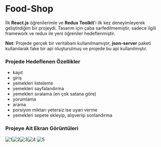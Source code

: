 # Food-Shop

İlk **React.js** öğrenilerimle ve **Redux Toolkit**'i ilk kez deneyimleyerek geliştirdiğim bir projeydi. Tasarım için çaba sarfedilmemiştir, sadece ilgili framework ve redux ile yeni öğreniler hedeflenmiştir.

**Not:** Projede gerçek bir veritabanı kullanılmamıştır, **json-server** paketi kullanılarak fake bir api oluşturulmuş ve projede bu api kullanılmıştır.


### Projede Hedeflenen Özellikler

 - kayıt
 - giriş
 - yemekleri listeleme
 - yemekleri sayfalandırma
 - yemekleri sıralama (en çok satana göre)
 - yorumlama
 - arama
 - porsiyon miktarı yetersiz ise uyarı verme
 - yemekleri sepete ekleyip, alışverişi sonlandırma


### Projeye Ait Ekran Görüntüleri
![1](https://lh3.googleusercontent.com/v1I7E61pCBjarLSgR0vNtcyEeFygb-k_Z6cxAkcX2noeHd8teZG5UjgPH_Jyn0Uf07W1CrKC1WxxTIomhWQ91Awjei9plTQc-PkZePPVEFcDWQdLpZrFy6cTAxUxfUE_nZGtN8c9kNCV6EFru-AwsJ_rKe2ey9iPXB09SiA3v2WNYxI6wrHB-xtbiWki-WUeqgJtYurMFcZxCgqlqq_ONU1Bpu2x0uq2EVSprdXP6hQ6u-2c5BikJfFEXqk_9MAReg1wuBhiG5qbX9FnIRLqGdTK55Yzxe4xL5F7IC6lnb3KNnSBK4p_ybvwvwx-HZydCtYMrMoW4L8CO04qAhZWOvKRrBZ-UItnSuZZwXksAzA9lPZDPT1Ktn8g0utcw37NKmKkWaiUaSBS3I8i4sF6SUf-Nb2FxnLsnEAMZZvcxkKqTbctDTVeSMXJf0wYnGVYsd2n8AVdAGmjNd7ZxBejQsIseKbR14CnS1A0XlKav9Csyzipkpt9sqMWz8O_xgkMyXhnwBISsUopu0wEcJpcltqXLZZLUZafy0DiquIrYwhBx2m3w9ELQ_wjzIWYyU538O2RUrFl2YsU7u0h4d2LixlaW4eRexDJX-CFQ0qu31tczgb8TZIE3RlecgsBQxCnGhSaqSlvn8hOrbX3EOBZUoVcbGr2LD8Jrt08hReaTW6bqaSJgebBD7Kl49x7gbI_swlDrMnAzPCDy9tAHsTygnvsLRBsmRn9Uaf_MqNLdVphSpqMPjGmAfUB8R71gm8OgVyOBK6PfJ2lThdJ1CW7ZVFI4xEFuXX1kXRpiUuGo07thPOHo18tNVSZh1ASqyD3U6PW-c1YMHdjbNIwPtgwqVW7x5IJ0tKEjGNRGiKlPYDvyZMhwsGlQRJrOeEAB4ckVYh_Ho1ZcFxfGiNBZvbA1eWHp8_Jtc-b829bJd5pXLCZ=w1366-h657-s-no?authuser=0)![2](https://lh3.googleusercontent.com/nvH6G3Pq5DCyKc-otsXg7huYHbPcqV3wYID0l3SPHWoPmS_Gwl2a_KmTRCN4AD5yAbkcEh6dOGSdbGEzem1AstGtSXtGAtc1efBLfN9rcRkJNVnHOMKylUuiEpCD3nBRDjDgePrnqW9rKAfuLZ_XMMKyqkk4bHMWL15RhTENGuV7U2u4cqsz7Ct6V6zkxwuzYXjT2MubPQkrLOfsgP_4frs6MgjDB8e3jtAkCgz9AOlQQ1iWnQyGCqc31Z9MF1qACtlfN5Dx_QJXPI3BrbcowtuvFFJ6npOxi_ijS8BI3XGUNQ6-MEPMqahRwtsHiYmBPPQGopVBfrCp2t-BsV0HvVLUjWUoLQ7FT8uNDhfs3FEGXYfCopy0IsF_XvyBr8RyqdFr5g7T1awN9SizIj453tLqPJXhadRaSCQrj1GFlInUZ01GczUl32utnE_qbhghqMIIDrJAS8WPbqJ0cMtj3qcTtcNyY2toIZomG9NdZXz5yxiiN2k73bmyRiix7SfR3-WdOz1ifJv_lGZh2Fw0d7mpjYxVuSkIgZT-NYZr5ZQcY1LnRcdDY3KvNldQ6lXdZ2BARS69xIy-QPwqtHsYsezL15nmD7eQekrQIDaKBLO4XI7kQI0ykB6dxjNIBzvWxsDMcbubG3KZ6x2ERp392tYMp4YFMoCcQ2NwtJSGyVtVJUPz897gvlpJQQ5iL_kqlxhddD6b5S2_6WAtf4Jfw2CIi1Vw8g0QbkaWBq4C6Ar_um4Hn871eswOmnUn8D5YO4rSWew5ff7ru-7qfqbECUP6Si1nffBAgVgmD-HbDfP_KsaDuWiksW-MYpda5Mvl8wuP8hO7e5kLyTU5aVcWCoI0LrYUWwOHBT3e5vo4rFqUhMjcdkFzhz8nDoU-MQTzlp3n2mBpFnU0XehSqIvw8-MBv9AAqYqIvC9vi6NNJ1aB=w1366-h600-s-no?authuser=0)![3](https://lh3.googleusercontent.com/y1zsUy0yvy4miHkvXDDdvgFp65Fzob09q8wdGy9javMnsQHEgupcf1Mb_-GofP6oTbOPU6ASf-cy_s1gr5XESYSko8pDzX20fQlT8G23-a5MSJerCyoRqRqpfKC4T-96kNMdGXbKyxXFkE4Fu6q0hPyQcLP02Esq0FsUJbMILNRLr7qRbBweBPkGyJQESkcwQUs_NNbn1G5jTYHp4zez1UAdTZmZu5ottEnBjWxuHNAQOhsuFs-CjM_Kcm1o732kef5NWLvZjUTbN17UXBlm_YBQpDL8luLXUYbdyw6qCcE7HoZ5wwZcGwG9ZNRTMsUbCZ2xn7tiZ9pgKem_Dq02S2WAp_MlSCQzckkQDIwJSyUI2MVoHKlDsXw7S1u-UsLir1Gjt_l7uSOAyrkQkKRE7hxmBlag3jZ3314ke3UIcpQYPq8A_uuvgWy3pMTG-6Gqn2e9z0haL0rUJUoYv_4z6Biv6RunC8H90RUfv9dULnoJ4FKmjcflGPkzs7BtmfJnOghkB1JhpWcwbWQErklBKVxUK2Lm22ne0twk3LKBxvLD_W0PurRik3k0Ke2K8_EuaQcXd3OtkX3xayjvKTLIu5eQgjjRE_uYiul0Qry_ZtKnSnyKArTMvEL692Zt4y5usx6wmFUJNDgSFbc7jOaeYK0TwmS_V8Vo9seQkhJIOO7JaQmYVkfrKxelPYHyguEZ3bF04I2cFqebV9qGjTurgzh2p9FQxYEIbqGfXKPySnDiAcnhcF9AySADNMU-iTt_CoQlNLCJ4CeY9zn_xmsV6_c51jLzi8fCe0qk4xvtT8vPkH6tWwnrz4oAPSADkIt2KrxmF_4QWwMjUM-g75632VV5wWxn01vKJMAWjb5EjymUxFEAxJUqe0gMdQQmlCAkKCGuPNRZs81TlEKLCMw2MTvE0HNK3qHgBc4oL8f-rFwp=w1366-h657-s-no?authuser=0)![4](https://lh3.googleusercontent.com/xJFOFLIoX28SMIpZyrtDGnHkqJ8AwAz8ZriQl0kC5bPuSKnNo3zv5uD-JRR6KCS9n4U6BNgcImwwkHmojQiUnV-nq5dQA7ugrG2-EWqrRcpwdbXbdIKhZ-4mh0CQ8_I0D3EE2WCN--6_ibCVEVQ6xItYZUu6M2bVJOAWUT-BeGlnWBG2vp-GB_LyjLay3Bwtfd66WFO6LKYH9_93PZoh843r2yqBsBwyGMQeAxOBw6otjjAIr_xS0EUNVxkBvAoNVQUBZ4tZHz4K-GSyQ-UsxQBUFXFvO2s7w8mDGt5tj1rxWe_AUBPWTGgEuI2z4haXvgf7fJYkafbrTvFm9CgjvNfxj6oficJtYp1JdShYh27LcDltAYcwMFaFcZ4jS49qtQis5OhqCK1vPPySkbu9uID12x-5RULebUc1yw9f9bfZYIh8golxnkfdCZW1LnSo2Rl53zfeGkXlkW5gwz9ExG2_AxZyuK1KD8bO__Z01bCnMhODy9qeMCMcXp30-eNajRkGEU6XsKHZgJ9CU9CV7UBhWVyxrg1QaId8P-Muqu-meMnuI0X2Slb53SAFL-0Sc7t4wBv6Spwee6XasDa60JqnXhU3aRnr3tCFN0rgHUXSTBMoWyCPSLgeWTZvrmBVNJbyao6F53KV9PuvK4aVqSWzLUOhZqfbJfpB4NBOaIjNllbAfCvqavndf2_QXp5lTMZPVs4PfTv6lzznBYecTVyDKO9joCKH6edTZNbMcWK4pf-IchIJBZBtZ_jA-qO9x3heXaajbQ0ThWWhjlRcJTbQHQ62sLXh2zEIyzRWCmW1Hg42a93Uz2srl7W3etsh4yTU3mWBHq7WPsbCAavwgwbTwfkv8pRrOqg9ZOH-3UYvlVyRv595HtL1Nu0bmtcZSJwWp9VzBVnzdsC3vOmQv8Y1vEhNFbycfoJIF6PeYDhU=w1366-h600-s-no?authuser=0)
![5](https://lh3.googleusercontent.com/zhq2SmG1XcQM5fY50bI4oHMwfb4oTK5bVqlfSi3NWzMmtZFD3nyOsGt6I-sWBL7J-tsueiGKvO7j1xvJLRk1NV__O4ZmPYb-FhycPs5Si2wdkbTb8FpfC0L9yR97EA402BN4i4hsUFzPwY8DJME3xgFbhKvblRTKs73ukqTePAsTcNUPNWV9d-yqWtsgAWGHkZKuhUD_1rPAnfCXUB8Ok5yUNXZ5L3KuBluVxFjXb-DVMPZ3WP0vO3sp8Ntw-T9gPT2JGFkPy2b_cB8rN0v2qrgb2tpjX_mUKWlQb-H00rQ34v2SqWuZbwQsAqW-3ydGcZX6ZU8jAXQFkrdkaEbYMifjpzZa0njhgoBT1--fIdcdiBS_FSQhnv6eddWuJ50-7dwOD8MwK1kxX3VuLSSFY4ki8SHN_OPB-1KXqxd2KZtWMIIfY_r1SL_IY74zuYce3BQyvakPbGRA12RfZ8WBk3TaC93QHoZl3-QogD_46mS2XM1BwiP7zSOfwKqxtqH3DB_gOreZO7qVnoaTCuNZZKAD_-kXDxa6_-UVcFdi3bNRSwPt6duCM5e_cNQBRtVUv44M8fpdaYZfW_x0sIacI4z5BChdly5Rs8ECxwsUMVDIpYE1Ql8Xb1dOR6XLG7CA04hZ-ARznDUqE1QfraJWyJ7i_d8vTNNDsX2t3GlkzeXV0tcOkSquKX5W9GWEOcBGk5J9SojN7IWOO4AwD3zb9YVbzCB0NVqU-QKkTOtZE59mNjqzbrQ2ZiM-Y6Wm589ny0zISOvUa5NH6T7dJHJ9mklCkY5H1DJtNa8kEWlC1q6YqwlnfHKx_o9fhvqBt3UnIO95iazkJH1vDCc_Ks5YBxAnz2CggDQk6wkSrMwmk3iTMRhfBXdoMxbRZkUo2HANmuxQOAt71TBTcq5JGE4RQr1TiJrhXG97PyDQtcN_4SGf=w1366-h657-s-no?authuser=0)
